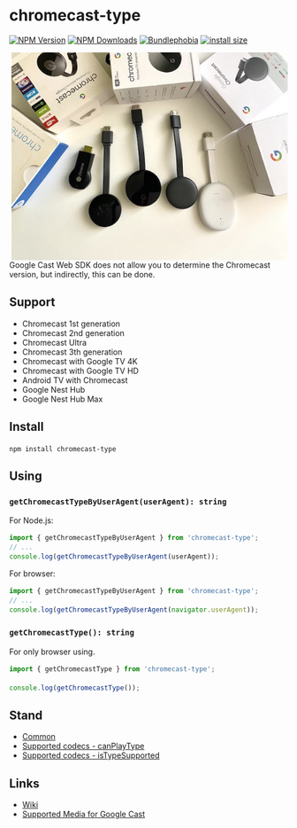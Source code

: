 # chromecast-type
[![NPM Version](https://img.shields.io/npm/v/chromecast-type.svg?style=flat)](https://www.npmjs.org/package/chromecast-type)
[![NPM Downloads](https://img.shields.io/npm/dm/chromecast-type.svg?style=flat)](https://www.npmjs.org/package/chromecast-type)
[![Bundlephobia](https://badgen.net/bundlephobia/minzip/chromecast-type)](https://bundlephobia.com/result?p=chromecast-type)
[![install size](https://packagephobia.com/badge?p=chromecast-type)](https://packagephobia.com/result?p=chromecast-type)

<img src="https://raw.githubusercontent.com/vvideo/chromecast-type/main/images/chromecast.jpeg" align="right" width="500" />

 Google Cast Web SDK does not allow you to determine the Chromecast version, but indirectly, this can be done.

 ## Support
 - Chromecast 1st generation
 - Chromecast 2nd generation
 - Chromecast Ultra
 - Chromecast 3th generation
 - Chromecast with Google TV 4K
 - Chromecast with Google TV HD
 - Android TV with Chromecast
 - Google Nest Hub
 - Google Nest Hub Max


## Install
`npm install chromecast-type`

## Using
### `getChromecastTypeByUserAgent(userAgent): string`
For Node.js:
```js
import { getChromecastTypeByUserAgent } from 'chromecast-type';
// ...
console.log(getChromecastTypeByUserAgent(userAgent));
```

For browser:
```js
import { getChromecastTypeByUserAgent } from 'chromecast-type';
// ...
console.log(getChromecastTypeByUserAgent(navigator.userAgent));
```

### `getChromecastType(): string`
For only browser using.
```js
import { getChromecastType } from 'chromecast-type';

console.log(getChromecastType());
```

## Stand
- [Common](https://vvideo.github.io/chromecast-type/stand/index.html)
- [Supported codecs - canPlayType](https://vvideo.github.io/chromecast-type/stand/codecs_canPlayType.html)
- [Supported codecs - isTypeSupported](https://vvideo.github.io/chromecast-type/stand/codecs_isTypeSupported.html)

## Links
- [Wiki](https://en.wikipedia.org/wiki/Chromecast)
- [Supported Media for Google Cast
](https://developers.google.com/cast/docs/media#video_codecs)
